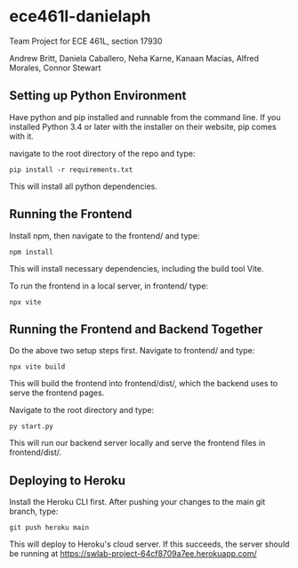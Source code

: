 # ece461l-danielaph
Team Project for ECE 461L, section 17930

Andrew Britt, Daniela Caballero, Neha Karne, Kanaan Macias, Alfred Morales, Connor Stewart

## Setting up Python Environment
Have python and pip installed and runnable from the command line. 
If you installed Python 3.4 or later with the installer on their website, pip comes with it.

navigate to the root directory of the repo and type:
```
pip install -r requirements.txt
```
This will install all python dependencies.

## Running the Frontend
Install npm, then navigate to the frontend/ and type:
```
npm install
```

This will install necessary dependencies, including the build tool Vite.

To run the frontend in a local server, in frontend/ type:
```
npx vite
```

## Running the Frontend and Backend Together
Do the above two setup steps first.
Navigate to frontend/ and type:
```
npx vite build
```

This will build the frontend into frontend/dist/, which the backend uses to serve
the frontend pages.

Navigate to the root directory and type:
```
py start.py
```
This will run our backend server locally and serve the frontend files in frontend/dist/.


## Deploying to Heroku
Install the Heroku CLI first.
After pushing your changes to the main git branch, type:
```
git push heroku main
```
This will deploy to Heroku's cloud server. 
If this succeeds, the server should be running at https://swlab-project-64cf8709a7ee.herokuapp.com/
